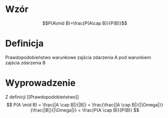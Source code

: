 # Wzór
$$P(A\mid B)=\frac{P(A\cap B)}{P(B)}$$
# Definicja
Prawdopodobieństwo warunkowe zajścia zdarzenia A pod warunkiem zajścia zdarzenia B

# Wyprowadzenie
Z definicji [[Prawdopodobieństwo]]
$$ P(A \mid B) = \frac{|A \cap B|}{|B|} = \frac{\frac{|A \cap B|}{|\Omega|}}{\frac{|B|}{|\Omega|}} = \frac{P(A \cap B)}{P(B)} $$